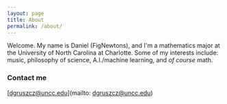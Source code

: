 ```yaml
---
layout: page
title: About
permalink: /about/
---
```


Welcome. My name is Daniel (FigNewtons), and I'm a mathematics major at
the University of North Carolina at Charlotte. Some of my interests include:
music, philosophy of science, A.I./machine learning, and *of course* math.


### Contact me

[dgruszcz@uncc.edu](mailto: dgruszcz@uncc.edu)
